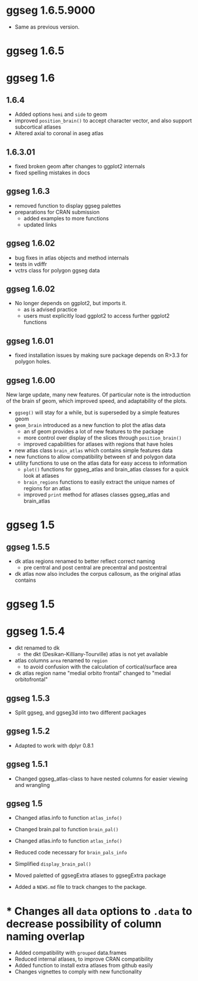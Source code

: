 <!-- NEWS.md is maintained by https://cynkra.github.io/fledge, do not edit -->

# ggseg 1.6.5.9000

- Same as previous version.


# ggseg 1.6.5

# ggseg 1.6

## 1.6.4
* Added options `hemi` and `side` to geom
* improved `position_brain()` to accept character vector, and also support subcortical atlases
* Altered axial to coronal in aseg atlas

## 1.6.3.01
* fixed broken geom after changes to ggplot2 internals  
* fixed spelling mistakes in docs

## ggseg 1.6.3
* removed function to display ggseg palettes
* preparations for CRAN submission
    * added examples to more functions
    * updated links

## ggseg 1.6.02
* bug fixes in atlas objects and method internals
* tests in vdiffr
* vctrs class for polygon ggseg data

## ggseg 1.6.02

* No longer depends on ggplot2, but imports it.
   * as is advised practice
   * users must explicitly load ggplot2 to access further ggplot2 functions

## ggseg 1.6.01

* fixed installation issues by making sure package depends on R>3.3 for polygon holes.

## ggseg 1.6.00

New large update, many new features.
Of particular note is the introduction of the brain sf geom, which improved speed,
and adaptability of the plots.

- `ggseg()` will stay for a while, but is superseded by a simple features geom  
- `geom_brain` introduced as a new function to plot the atlas data  
   - an sf geom provides a lot of new features to the package  
   - more control over display of the slices through `position_brain()`  
   - improved capabilities for atlases with regions that have holes  
- new atlas class `brain_atlas` which contains simple features data  
- new functions to allow compatibility between sf and polygon data   
- utility functions to use on the atlas data for easy access to information  
   - `plot()` functions for ggseg_atlas and brain_atlas classes for a quick look at atlases  
   - `brain_regions` functions to easily extract the unique names of regions for an atlas  
   - improved `print` method for atlases classes ggseg_atlas and brain_atlas  


# ggseg 1.5

## ggseg 1.5.5
- dk atlas regions renamed to better reflect correct naming  
    - pre central and post central are precentral and postcentral  
- dk atlas now also includes the corpus callosum, as the original atlas contains  


# ggseg 1.5

# ggseg 1.5.4

* dkt renamed to dk  
    - the dkt (Desikan-Killiany-Tourville) atlas is not yet available  
* atlas columns `area` renamed to `region`  
    - to avoid confusion with the calculation of cortical/surface area  
* dk atlas region name "medial orbito frontal" changed to "medial orbitofrontal"  

## ggseg 1.5.3
* Split ggseg, and ggseg3d into two different packages

## ggseg 1.5.2
* Adapted to work with dplyr 0.8.1

## ggseg 1.5.1

* Changed ggseg_atlas-class to have nested columns for easier viewing and wrangling

## ggseg 1.5

* Changed atlas.info to function `atlas_info()`
* Changed brain.pal to function `brain_pal()`
* Changed atlas.info to function `atlas_info()`
* Reduced code necessary for `brain_pals_info`
* Simplified `display_brain_pal()`
* Moved paletted of ggsegExtra atlases to ggsegExtra package

* Added a `NEWS.md` file to track changes to the package.
# * Changes all `data` options to `.data` to decrease possibility of column naming overlap
* Added compatibility with `grouped` data.frames
* Reduced internal atlases, to improve CRAN compatibility
* Added function to install extra atlases from github easily
* Changes vignettes to comply with new functionality
